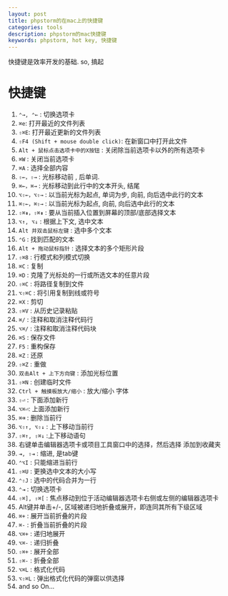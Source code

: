 ```yaml
---
layout: post
title: phpstorm的在mac上的快捷键
categories: tools
description: phpstorm的mac快捷键
keywords: phpstorm, hot key, 快捷键
---
```


快捷键是效率开发的基础. 
so, 搞起

# 快捷键
1. `⌃→, ⌃←` : 切换选项卡
2. `⌘e`: 打开最近的文件列表
3. `⇧⌘E`: 打开最近更新的文件列表
4. `⇧F4 (Shift + mouse double click)`: 在新窗口中打开此文件
5. `Alt + 鼠标点击选项卡中的X按钮` : 关闭除当前选项卡以外的所有选项卡
6. `⌘W` : 关闭当前选项卡
7. `⌘A` : 选择全部内容
8. `⇧←，⇧→` : 光标移动前 , 后单词.
9. `⌘←，⌘→` : 光标移动到此行中的文本开头, 结尾
8. `⌥⇧←，⌥⇧→` : 以当前光标为起点, 单词为步, 向前, 向后选中此行的文本
9. `⌘⇧←，⌘⇧→` : 以当前光标为起点, 向前, 向后选中此行的文本
10. `⇧⌘⇞，⇧⌘⇟` : 要从当前插入位置到屏幕的顶部/底部选择文本
11. `⌥↑, ⌥↓` : 根据上下文, 选中文本
12. `Alt 并双击鼠标左键` : 选中多个文本
13. `⌃G` : 找到匹配的文本
14. `Alt + 拖动鼠标指针` : 选择文本的多个矩形片段
15. `⇧⌘8` : 行模式和列模式切换
16. `⌘C` : 复制
17. `⌘D` : 克隆了光标处的一行或所选文本的任意片段
18. `⇧⌘C` : 将路径复制到文件
19. `⌥⇧⌘C` : 将引用复制到线或符号
20. `⌘X` : 剪切
21. `⇧⌘V` : 从历史记录粘贴
22. `⌘/` : 注释和取消注释代码行
23. `⌥⌘/` : 注释和取消注释代码块
24. `⌘S` : 保存文件
25. `F5` : 重构保存
26. `⌘Z` : 还原
27. `⇧⌘Z` : 重做
28. `双击Alt + 上下方向键` : 添加光标位置
29. `⇧⌘N` : 创建临时文件
30. `Ctrl + 触摸板放大/缩小` : 放大/缩小 字体
31. `⇧⏎` : 下面添加新行
32. `⌥⌘⏎`: 上面添加新行
33. `⌘⌫` : 删除当前行
34. `⌥⇧↑, ⌥⇧↓` : 上下移动当前行
35. `⇧⌘↑, ⇧⌘↓` :上下移动语句
36. 右键单击编辑器选项卡或项目工具窗口中的选择，然后选择 添加到收藏夹
37. `⇥, ⇧⇥` : 缩进, 是tab键
38. `⌃⌥I` : 只能缩进当前行
39. `⇧⌘U` : 更换选中文本的大小写
40. `⌃⇧J` : 选中的代码合并为一行
41. `⌃⇥` : 切换选项卡
42. `⇧⌘], ⇧⌘[` : 焦点移动到位于活动编辑器选项卡右侧或左侧的编辑器选项卡
1. Alt键并单击+/-, 区域被递归地折叠或展开，即连同其所有下级区域
2. `⌘+` : 展开当前折叠的片段
3. `⌘-` : 折叠当前折叠的片段
4. `⌥⌘+` : 递归地展开
5. `⌥⌘-` : 递归折叠
6. `⇧⌘+` : 展开全部
7. `⇧⌘-` : 折叠全部
1. `⌥⌘L` : 格式化代码
2. `⌥⇧⌘L` : 弹出格式化代码的弹窗以供选择
3. and so On...





